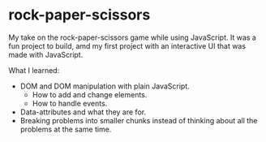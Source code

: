 # rock-paper-scissors

My take on the rock-paper-scissors game while using JavaScript. It was a fun project to build, amd my first project with an interactive UI that was made with JavaScript.

What I learned:
- DOM and DOM manipulation with plain JavaScript.
  - How to add and change elements.
  - How to handle events.
- Data-attributes and what they are for.
- Breaking problems into smaller chunks instead of thinking about all the problems at the same time.
